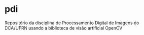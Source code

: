 # pdi
Repositório da disciplina de Processamento Digital de Imagens do DCA/UFRN usando a biblioteca de visão artificial OpenCV
